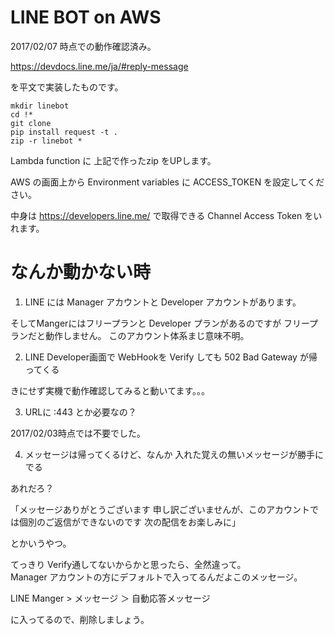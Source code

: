 # LINE BOT on AWS

2017/02/07 時点での動作確認済み。

<https://devdocs.line.me/ja/#reply-message>

を平文で実装したものです。

```
mkdir linebot
cd !*
git clone 
pip install request -t .
zip -r linebot *
```

Lambda function に 上記で作ったzip をUPします。

AWS の画面上から
Environment variables に 
ACCESS_TOKEN 
を設定してください。

中身は
<https://developers.line.me/>
で取得できる Channel Access Token をいれます。


# なんか動かない時

1. LINE には Manager アカウントと Developer アカウントがあります。  

そしてMangerにはフリープランと Developer プランがあるのですが
フリープランだと動作しません。
このアカウント体系まじ意味不明。

2. LINE Developer画面で WebHookを Verify しても 502 Bad Gateway が帰ってくる

きにせず実機で動作確認してみると動いてます。。。

3. URLに :443 とか必要なの？

2017/02/03時点では不要でした。

4. メッセージは帰ってくるけど、なんか 入れた覚えの無いメッセージが勝手にでる

あれだろ？ 

「メッセージありがとうございます 申し訳ございませんが、このアカウントでは個別のご返信ができないのです 次の配信をお楽しみに」

とかいうやつ。

てっきり Verify通してないからかと思ったら、全然違って。  
Manager アカウントの方にデフォルトで入ってるんだよこのメッセージ。  

LINE Manger > メッセージ ＞ 自動応答メッセージ

に入ってるので、削除しましょう。


